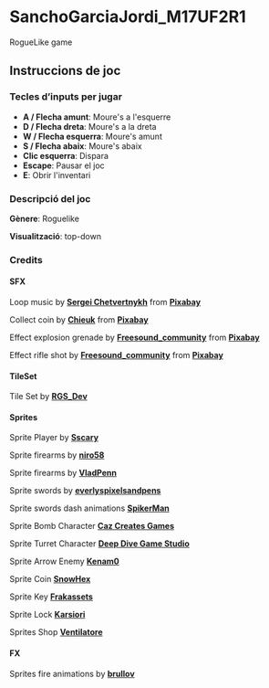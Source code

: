 # SanchoGarciaJordi_M17UF2R1
RogueLike game

## Instruccions de joc

### Tecles d’inputs per jugar
- **A / Flecha amunt**: Moure's a l'esquerre
- **D / Flecha dreta**: Moure's a la dreta
- **W / Flecha esquerra**: Moure's amunt
- **S / Flecha abaix**: Moure's abaix
- **Clic esquerra**: Dispara
- **Escape**: Pausar el joc
- **E**: Obrir l'inventari

### Descripció del joc
**Gènere**: Roguelike

**Visualització**: top-down

### Credits
#### SFX
Loop music by [**Sergei Chetvertnykh**](https://pixabay.com/es/users/sergequadrado-24990007/) from [**Pixabay**](https://pixabay.com/sound-effects/)

Collect coin by [**Chieuk**](https://pixabay.com/es/users/chieuk-46505609/) from [**Pixabay**](https://pixabay.com/sound-effects/) 

Effect explosion grenade by [**Freesound_community**](https://pixabay.com/es/users/freesound_community-46691455/) from [**Pixabay**](https://pixabay.com/sound-effects/) 

Effect rifle shot by [**Freesound_community**](https://pixabay.com/es/users/freesound_community-46691455/) from [**Pixabay**](https://pixabay.com/sound-effects/) 

#### TileSet
Tile Set by [**RGS_Dev**](https://rgsdev.itch.io/)

#### Sprites
Sprite Player by [**Sscary**](https://sscary.itch.io/)

Sprite firearms by [**niro58**](https://niro58.itch.io/)  

Sprite firearms by [**VladPenn**](https://vladpenn.itch.io/) 

Sprite swords by [**everlyspixelsandpens**](https://evanwritesgames.itch.io/)

Sprite swords dash animations [**SpikerMan**](https://spikerman.itch.io/)

Sprite Bomb Character [**Caz Creates Games**](https://caz-creates-games.itch.io/)

Sprite Turret Character [**Deep Dive Game Studio**](https://deepdivegamestudio.itch.io/)

Sprite Arrow Enemy [**Kenam0**](https://kenam0.itch.io/)

Sprite Coin [**SnowHex**](https://snowhex.itch.io)

Sprite Key [**Frakassets**](https://frakassets.itch.io/)

Sprite Lock [**Karsiori**](https://karsiori.itch.io/)

Sprites Shop [**Ventilatore**](https://ventilatore.itch.io/)

#### FX
Sprites fire animations by [**brullov**](https://brullov.itch.io/)